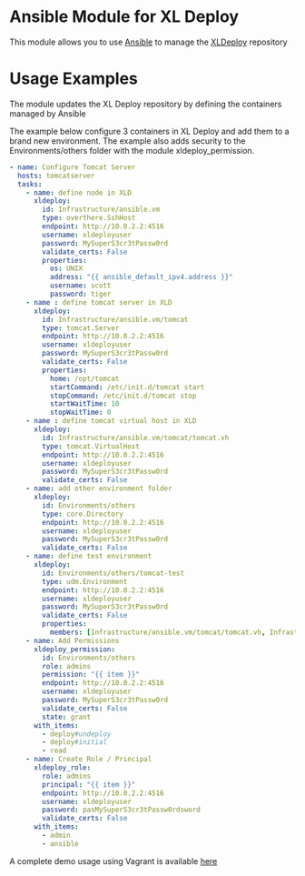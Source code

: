 Ansible Module for XL Deploy
================

This module allows you to use [Ansible](http://www.ansibleworks.com/) to manage the  [XLDeploy](http://www.xebialabs.com) repository

Usage Examples
==============

The module updates the XL Deploy repository by defining the containers managed by Ansible

The example below configure 3 containers in XL Deploy and add them to a brand new environment.
The example also adds security to the Environments/others folder with the module xldeploy_permission.

```yaml
- name: Configure Tomcat Server
  hosts: tomcatserver
  tasks:
    - name: define node in XLD
      xldeploy:
        id: Infrastructure/ansible.vm
        type: overthere.SshHost
        endpoint: http://10.0.2.2:4516
        username: xldeployuser
        password: MySuperS3cr3tPassw0rd
        validate_certs: False
        properties:
          os: UNIX
          address: "{{ ansible_default_ipv4.address }}"
          username: scott
          password: tiger
    - name : define tomcat server in XLD
      xldeploy:
        id: Infrastructure/ansible.vm/tomcat
        type: tomcat.Server
        endpoint: http://10.0.2.2:4516
        username: xldeployuser
        password: MySuperS3cr3tPassw0rd
        validate_certs: False
        properties:
          home: /opt/tomcat
          startCommand: /etc/init.d/tomcat start
          stopCommand: /etc/init.d/tomcat stop
          startWaitTime: 10
          stopWaitTime: 0
    - name : define tomcat virtual host in XLD
      xldeploy:
        id: Infrastructure/ansible.vm/tomcat/tomcat.vh
        type: tomcat.VirtualHost
        endpoint: http://10.0.2.2:4516
        username: xldeployuser
        password: MySuperS3cr3tPassw0rd
        validate_certs: False
    - name: add other environment folder
      xldeploy:
        id: Environments/others
        type: core.Directory
        endpoint: http://10.0.2.2:4516
        username: xldeployuser
        password: MySuperS3cr3tPassw0rd
        validate_certs: False
    - name: define test environment
      xldeploy:
        id: Environments/others/tomcat-test
        type: udm.Environment
        endpoint: http://10.0.2.2:4516
        username: xldeployuser
        password: MySuperS3cr3tPassw0rd
        validate_certs: False
        properties:
          members: [Infrastructure/ansible.vm/tomcat/tomcat.vh, Infrastructure/ansible.vm/tomcat, Infrastructure/ansible.vm ]
    - name: Add Permissions
      xldeploy_permission:
        id: Environments/others
        role: admins
        permission: "{{ item }}"
        endpoint: http://10.0.2.2:4516
        username: xldeployuser
        password: MySuperS3cr3tPassw0rd
        validate_certs: False
        state: grant
      with_items:
        - deploy#undeploy
        - deploy#initial
        - read
    - name: Create Role / Principal
      xldeploy_role:
        role: admins
        principal: "{{ item }}"
        endpoint: http://10.0.2.2:4516
        username: xldeployuser
        password: pasMySuperS3cr3tPassw0rdsword
        validate_certs: False
      with_items:
        - admin
        - ansible

```

A complete demo usage using Vagrant is available [here](https://github.com/xebialabs-community/xl-deploy-ansible-sample)
